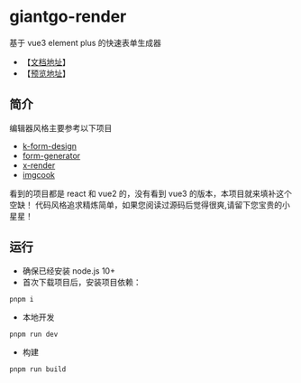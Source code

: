 # giantgo-render

基于 vue3 element plus 的快速表单生成器

- 【[文档地址](https://giantgo.github.io/giantgo-render/docs)】
- 【[预览地址](https://giantgo.github.io/giantgo-render/)】

## 简介

编辑器风格主要参考以下项目

- [k-form-design](https://github.com/Kchengz/k-form-design)
- [form-generator](https://github.com/JakHuang/form-generator)
- [x-render](https://github.com/alibaba/x-render)
- [imgcook](https://www.imgcook.com/)

看到的项目都是 react 和 vue2 的，没有看到 vue3 的版本，本项目就来填补这个空缺！
代码风格追求精炼简单，如果您阅读过源码后觉得很爽,请留下您宝贵的小星星！

## 运行

- 确保已经安装 node.js 10+
- 首次下载项目后，安装项目依赖：

```
pnpm i
```

- 本地开发

```
pnpm run dev
```

- 构建

```
pnpm run build
```

